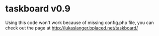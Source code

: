 # taskboard v0.9

Using this code won't work because of missing config.php file,
you can check out the page at http://lukaslanger.bplaced.net/taskboard/
